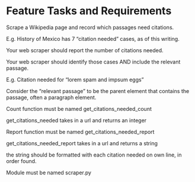 # Feature Tasks and Requirements

Scrape a Wikipedia page and record which passages need citations.

E.g. History of Mexico has 7 “citation needed” cases, as of this writing.

Your web scraper should report the number of citations needed.

Your web scraper should identify those cases AND include the relevant passage.

E.g. Citation needed for “lorem spam and impsum eggs”

Consider the “relevant passage” to be the parent element that contains the passage, often a paragraph element.

Count function must be named get_citations_needed_count

get_citations_needed takes in a url and returns an integer

Report function must be named get_citations_needed_report

get_citations_needed_report takes in a url and returns a string

the string should be formatted with each citation needed on own line, in order found.

Module must be named scraper.py